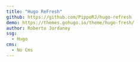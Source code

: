 ```yaml
---
title: "Hugo ReFresh"
github: https://github.com/PippoRJ/hugo-refresh
demo: https://themes.gohugo.io/theme/hugo-fresh/
author: Roberto Jordaney
ssg:
  - Hugo
cms:
  - No Cms
---
```

